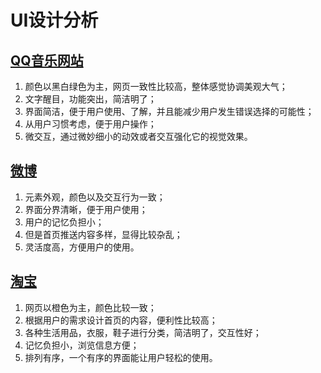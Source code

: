 # UI设计分析
## [QQ音乐网站](https://y.qq.com/)
1. 颜色以黑白绿色为主，网页一致性比较高，整体感觉协调美观大气；
2. 文字醒目，功能突出，简洁明了；
3. 界面简洁，便于用户使用、了解，并且能减少用户发生错误选择的可能性；
4. 从用户习惯考虑，便于用户操作；
5. 微交互，通过微妙细小的动效或者交互强化它的视觉效果。

## [微博](http://weibo.com/?category=0)
1. 元素外观，颜色以及交互行为一致；
2. 界面分界清晰，便于用户使用；
3. 用户的记忆负担小；
4. 但是首页推送内容多样，显得比较杂乱；
5. 灵活度高，方便用户的使用。

## [淘宝](https://www.taobao.com/)
1. 网页以橙色为主，颜色比较一致；
2. 根据用户的需求设计首页的内容，便利性比较高；
3. 各种生活用品，衣服，鞋子进行分类，简洁明了，交互性好；
4. 记忆负担小，浏览信息方便；
5. 排列有序，一个有序的界面能让用户轻松的使用。 
